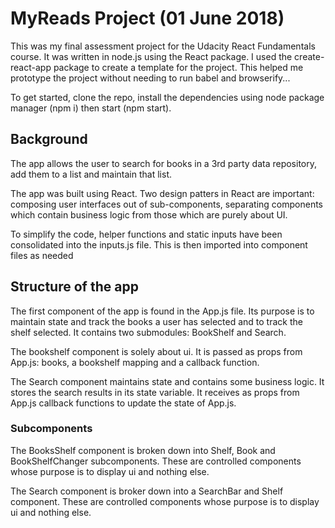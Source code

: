 # MyReads Project (01 June 2018)

This was my final assessment project for the Udacity React Fundamentals course. It was written in node.js using the React package. I used the create-react-app package to create a template for the project. This helped me prototype the project without needing to run babel and browserify...

To get started, clone the repo, install the dependencies using node package manager (npm i) then start (npm start).

## Background

The app allows the user to search for books in a 3rd party data repository, add them to a list and maintain that list.

The app was built using React. Two design patters in React are important: composing user interfaces out of sub-components, separating components which contain business logic from those which are purely about UI.

To simplify the code, helper functions and static inputs have been consolidated into the inputs.js file. This is then imported into component files as needed

## Structure of the app

The first component of the app is found in the App.js file. Its purpose is to maintain state and track the books a user has selected and to track the shelf selected. It contains two submodules: BookShelf and Search.

The bookshelf component is solely about ui. It is passed as props from App.js: books, a bookshelf mapping and a callback function.

The Search component maintains state and contains some business logic. It stores the search results in its state variable. It receives as props from App.js callback functions to update the state of App.js.

### Subcomponents

The BooksShelf component is broken down into Shelf, Book and BookShelfChanger subcomponents. These are controlled components whose purpose is to display ui and nothing else.

The Search component is broker down into a SearchBar and Shelf component. These are controlled components whose purpose is to display ui and nothing else.
